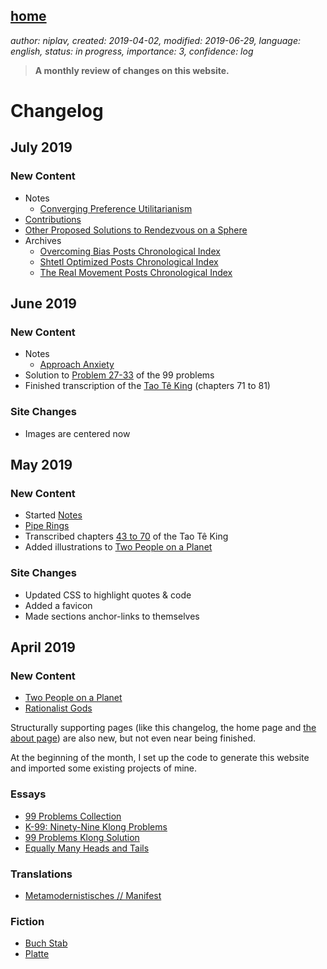 [home](./index.md)
-------------------

*author: niplav, created: 2019-04-02, modified: 2019-06-29, language: english, status: in progress, importance: 3, confidence: log*

> __A monthly review of changes on this website.__

Changelog
=========

July 2019
---------

### New Content

* Notes
	* [Converging Preference Utilitarianism](./notes.html#Converging-Preference-Utilitarianism)
* [Contributions](./contributions.md)
* [Other Proposed Solutions to Rendezvous on a Sphere](file:///home/niplav/proj/site/two_people_on_a_planet.html#Other-Proposed-Solutions)
* Archives
	* [Overcoming Bias Posts Chronological Index](./ob_chrono.md)
	* [Shtetl Optimized Posts Chronological Index](./so_chrono.md)
	* [The Real Movement Posts Chronological Index](./trm_chrono.md)

June 2019
---------

### New Content

* Notes
	* [Approach Anxiety](./notes.md#Approach-Anxiety)
* Solution to [Problem 27-33](./99_problems_klong_solution.md#P27--Group-the-elements-of-a-set-into-disjoint-subsets) of the 99 problems
* Finished transcription of the [Tao Tê King](./tao_te_king.html#Kapitel-71) (chapters 71 to 81)

### Site Changes

* Images are centered now

May 2019
--------

### New Content

* Started [Notes](./notes.md)
* [Pipe Rings](./pipe_rings.md)
* Transcribed chapters [43 to 70](./tao_te_king.md#Kapitel-43) of the Tao Tê King
* Added illustrations to [Two People on a Planet](./two_people_on_a_planet.md)

### Site Changes

* Updated CSS to highlight quotes & code
* Added a favicon
* Made sections anchor-links to themselves

April 2019
----------

### New Content

* [Two People on a Planet](./two_people_on_a_planet.md)
* [Rationalist Gods](./rationalist_gods.md)

Structurally supporting pages (like this changelog, the home page and [the
about page](./about.md)) are also new, but not even near being finished.

At the beginning of the month, I set up the code to generate this website
and imported some existing projects of mine.

### Essays

* [99 Problems Collection](./99_problems_collection.md)
* [K-99: Ninety-Nine Klong Problems](./99_klong_problems.md)
* [99 Problems Klong Solution](./99_problems_klong_solution.md)
* [Equally Many Heads and Tails](./equally_many_heads_and_tails.md)

### Translations

* [Metamodernistisches // Manifest](./metamodernistisches_manifest.md)

### Fiction

* [Buch Stab](./buch_stab.md)
* [Platte](./platte.md)
